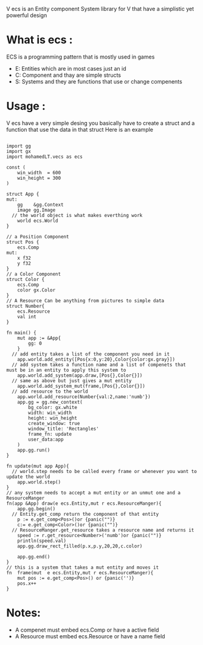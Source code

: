 V ecs is an Entity component System library for V that have a simplistic yet powerful design 
# What is ecs :
ECS is a programming pattern that is mostly used in games 
  - E: Entities which are in most cases just an id 
  - C: Component and thay are simple structs 
  - S: Systems and they are functions that use or change compenents 
# Usage :
V ecs have a very simple desing you basically have to create a struct and a function that use the data in that struct 
Here is an example 

```

import gg
import gx
import mohamedLT.vecs as ecs

const (
	win_width  = 600
	win_height = 300
)

struct App {
mut:
	gg    &gg.Context
	image gg.Image
  // the world object is what makes everthing work 
	world ecs.World
}

// a Position Component 
struct Pos {
	ecs.Comp
mut:
	x f32
	y f32
}
// a Color Component
struct Color {
	ecs.Comp
	color gx.Color
}
// A Resource Can be anything from pictures to simple data 
struct Number{
	ecs.Resource
	val int
}

fn main() {
	mut app := &App{
		gg: 0
	}
  // add entity takes a list of the component you need in it 
	app.world.add_entity([Pos{x:0,y:20},Color{color:gx.gray}])
  // add system takes a function name and a list of compenets that must be in an entity to apply this system to 
	app.world.add_system(app.draw,[Pos{},Color{}])
  // same as above but just gives a mut entity 
	app.world.add_system_mut(frame,[Pos{},Color{}])
  // add resource to the world 
	app.world.add_resource(Number{val:2,name:'numb'})
	app.gg = gg.new_context(
		bg_color: gx.white
		width: win_width
		height: win_height
		create_window: true
		window_title: 'Rectangles'
		frame_fn: update
		user_data:app
	)
	app.gg.run()
}

fn update(mut app App){
  // world.step needs to be called every frame or whenever you want to update the world 
	app.world.step()
}
// any system needs to accept a mut entity or an unmut one and a ResourceManger 
fn(app &App) draw(e ecs.Entity,mut r ecs.ResourceManger){
	app.gg.begin()
  // Entity.get_comp return the component of that entity
	p := e.get_comp<Pos>()or {panic("")}
	c:= e.get_comp<Color>()or {panic("")}
  // ResourceManger.get_resource takes a resource name and returns it 
	speed := r.get_resource<Number>('numb')or {panic("")}
	println(speed.val)
	app.gg.draw_rect_filled(p.x,p.y,20,20,c.color)

	app.gg.end()
}
// this is a system that takes a mut entity and moves it 
fn  frame(mut  e ecs.Entity,mut r ecs.ResourceManger){
	mut pos := e.get_comp<Pos>() or {panic('')}
	pos.x++
}
```
# Notes:
- A compenet must embed ecs.Comp or have a active field 
- A Resource must embed ecs.Resource or have a name field 
